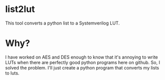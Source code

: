 # list2lut
This tool converts a python list to a Systemverilog LUT.

# Why?
I have worked on AES and DES enough to know that it's annoying
to write LUTs when there are perfectly good python programs here
on github. So, I solved the problem. I'll just create a python program
that converts my lists to luts.
